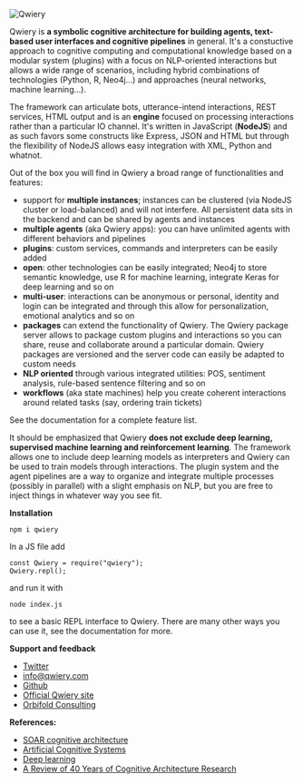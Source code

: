
![Qwiery](http://www.qwiery.com/QwieryLogoSmall.png)

Qwiery is **a symbolic cognitive architecture for building agents, text-based user interfaces and cognitive pipelines** in general. It's a constuctive approach to cognitive computing and computational knowledge based on a modular system (plugins) with a focus on NLP-oriented interactions but allows a wide range of scenarios, including hybrid combinations of technologies (Python, R, Neo4j...) and approaches (neural networks, machine learning...).

The framework can articulate bots, utterance-intend interactions, REST services, HTML output and is an **engine** focused on processing interactions rather than a particular IO channel. It's written in JavaScript (**NodeJS**) and as such favors some constructs like Express, JSON and HTML but through the flexibility of NodeJS allows easy integration with XML, Python and whatnot. 

Out of the box you will find in Qwiery a broad range of functionalities and features:

- support for **multiple instances**; instances can be clustered (via NodeJS cluster or load-balanced) and will not interfere. All persistent data sits in the backend and can be shared by agents and instances
- **multiple agents** (aka Qwiery apps): you can have unlimited agents with different behaviors and pipelines
- **plugins**: custom services, commands and interpreters can be easily added
- **open**: other technologies can be easily integrated; Neo4j to store semantic knowledge, use R for machine learning, integrate Keras for deep learning and so on
- **multi-user**: interactions can be anonymous or personal, identity and login can be integrated and through this allow for personalization, emotional analytics and so on
- **packages** can extend the functionality of Qwiery. The Qwiery package server allows to package custom plugins and interactions so you can share, reuse and collaborate around a particular domain. Qwiery packages are versioned and the server code can easily be adapted to custom needs
- **NLP oriented** through various integrated utilities: POS, sentiment analysis, rule-based sentence filtering and so on
- **workflows** (aka state machines) help you create coherent interactions around related tasks (say, ordering train tickets)

See the documentation for a complete feature list.

It should be emphasized that Qwiery **does not exclude deep learning, supervised machine learning and reinforcement learning**. The framework allows one to include deep learning models as interpreters and Qwiery can be used to train models through interactions. The plugin system and the agent pipelines are a way to organize and integrate multiple processes (possibly in parallel) with a slight emphasis on NLP, but you are free to inject things in whatever way you see fit.  

**Installation**

    npm i qwiery
    
In a JS file add

    const Qwiery = require("qwiery");
    Qwiery.repl();
    
and run it with
    
    node index.js
    
to see a basic REPL interface to Qwiery. There are many other ways you can use it, see the documentation for more.    
    

**Support and feedback**
- [Twitter](https://twitter.com/qwiery)
- [info@qwiery.com](mailto:info@qwiery.com)
- [Github](https://github.com/qwiery)
- [Official Qwiery site](http://www.qwiery.com)
- [Orbifold Consulting](http://www.orbifold.net)

**References:**

- [SOAR cognitive architecture](https://en.wikipedia.org/wiki/Soar_(cognitive_architecture))
- [Artificial Cognitive Systems](http://vernon.eu/ACS/ACS_03.pdf)
- [Deep learning](https://github.com/HFTrader/DeepLearningBook)
- [A Review of 40 Years of Cognitive Architecture Research](https://arxiv.org/pdf/1610.08602.pdf)

